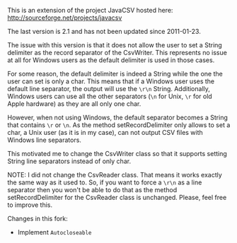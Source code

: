 This is an extension of the project JavaCSV hosted here: http://sourceforge.net/projects/javacsv

The last version is 2.1 and has not been updated since 2011-01-23.

The issue with this version is that it does not allow the user to set a String delimiter as the record separator of the CsvWriter. This represents no issue at all for Windows users as the default delimiter is used in those cases.

For some reason, the default delimiter is indeed a String while the one the user can set is only a char. This means that if a Windows user uses the default line separator, the output will use the `\r\n` String. Additionally, Windows users can use all the other separators (`\n` for Unix, `\r` for old Apple hardware) as they are all only one char.

However, when not using Windows, the default separator becomes a String that contains `\r` or `\n`. As the method setRecordDelimiter only allows to set a char, a Unix user (as it is in my case), can not output CSV files with Windows line separators.

This motivated me to change the CsvWriter class so that it supports setting String line separators instead of only char.

NOTE: I did not change the CsvReader class. That means it works exactly the same way as it used to. So, if you want to force a `\r\n` as a line separator then you won't be able to do that as the method setRecordDelimiter for the CsvReader class is unchanged. Please, feel free to improve this.

Changes in this fork:

* Implement `Autocloseable`
